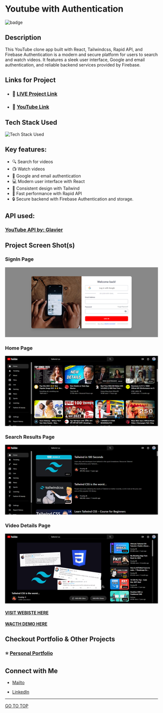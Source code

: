 # Youtube with Authentication

![badge](https://img.shields.io/badge/REACT%20-App-green)

## Description

This YouTube clone app built with React, Tailwindcss, Rapid API, and Firebase Authentication is a modern and secure platform for users to search and watch videos. It features a sleek user interface, Google and email authentication, and reliable backend services provided by Firebase.

## Links for Project

- ### 📌 [LIVE Project Link](https://ytclonewithauth.netlify.app/)

- ### 📌 [YouTube Link](https://youtu.be/qop9iV3RnQY)

## Tech Stack Used

![Tech Stack Used](https://skillicons.dev/icons?i=react,javascript,firebase,tailwind,html,git)

## Key features:

- 🔍 Search for videos
- 📺 Watch videos
- 👤 Google and email authentication
- 💻 Modern user interface with React
- 🎨 Consistent design with Tailwind
- 🚀 Fast performance with Rapid API
- 🔒 Secure backend with Firebase Authentication and storage.

## API used:

### [YouTube API by: Glavier ](https://rapidapi.com/Glavier/api/youtube138/)

## Project Screen Shot(s)

### SignIn Page

![SignIn Page](./src/images/screeencaptures/Signin-YouTube-app.png)

### Home Page

![Home Page](./src/images/screeencaptures/Home-page-YouTube-app.png)

### Search Results Page

![Search Results Page](./src/images/screeencaptures/Search-results-page.png)

### Video Details Page

![Video Details Page](./src/images/screeencaptures/Video-details-page.png)

#### [VISIT WEBISTE HERE](https://ytclonewithauth.netlify.app/)

#### [WACTH DEMO HERE](https://youtu.be/qop9iV3RnQY)

## Checkout Portfolio & Other Projects

### ⭐ [Personal Portfolio]()

## Connect with Me

- [Mailto](mailto:akdwivedi7355@gmail.com)

- [LinkedIn](https://www.linkedin.com/in/akdwivedi7355/)

---

[GO TO TOP](#youtube-with-authentication)
